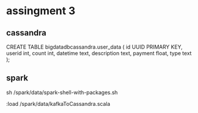 # assingment 3

## cassandra

CREATE TABLE bigdatadbcassandra.user_data (
    id UUID PRIMARY KEY,
    userid int,
    count int,
    datetime text,
    description text,
    payment float,
    type text
);


## spark

sh /spark/data/spark-shell-with-packages.sh

:load /spark/data/kafkaToCassandra.scala

